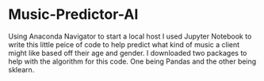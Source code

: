 # Music-Predictor-AI
Using Anaconda Navigator to start a local host I used Jupyter Notebook to write this little peice of code to help predict what kind of music a client might like based off their age and gender.
I downloaded two packages to help with the algorithm for this code. One being Pandas and the other being sklearn.
